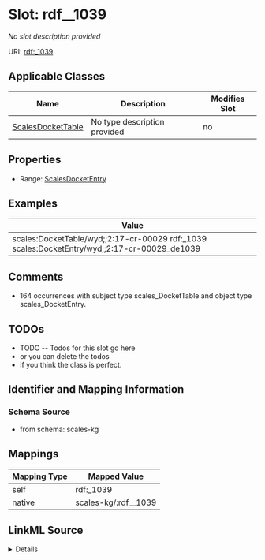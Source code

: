 

# Slot: rdf__1039


_No slot description provided_





URI: [rdf:_1039](http://www.w3.org/1999/02/22-rdf-syntax-ns#_1039)



<!-- no inheritance hierarchy -->





## Applicable Classes

| Name | Description | Modifies Slot |
| --- | --- | --- |
| [ScalesDocketTable](../classes/ScalesDocketTable.md) | No type description provided |  no  |







## Properties

* Range: [ScalesDocketEntry](../classes/ScalesDocketEntry.md)






## Examples

| Value |
| --- |
| scales:DocketTable/wyd;;2:17-cr-00029 rdf:_1039 scales:DocketEntry/wyd;;2:17-cr-00029_de1039 |

## Comments

* 164 occurrences with subject type scales_DocketTable and object type scales_DocketEntry.

## TODOs

* TODO -- Todos for this slot go here
* or you can delete the todos
* if you think the class is perfect.

## Identifier and Mapping Information







### Schema Source


* from schema: scales-kg




## Mappings

| Mapping Type | Mapped Value |
| ---  | ---  |
| self | rdf:_1039 |
| native | scales-kg/:rdf__1039 |




## LinkML Source

<details>
```yaml
name: rdf__1039
description: No slot description provided
todos:
- TODO -- Todos for this slot go here
- or you can delete the todos
- if you think the class is perfect.
comments:
- 164 occurrences with subject type scales_DocketTable and object type scales_DocketEntry.
examples:
- value: scales:DocketTable/wyd;;2:17-cr-00029 rdf:_1039 scales:DocketEntry/wyd;;2:17-cr-00029_de1039
from_schema: scales-kg
rank: 1000
slot_uri: rdf:_1039
alias: rdf__1039
domain_of:
- scales_DocketTable
range: scales_DocketEntry

```
</details>